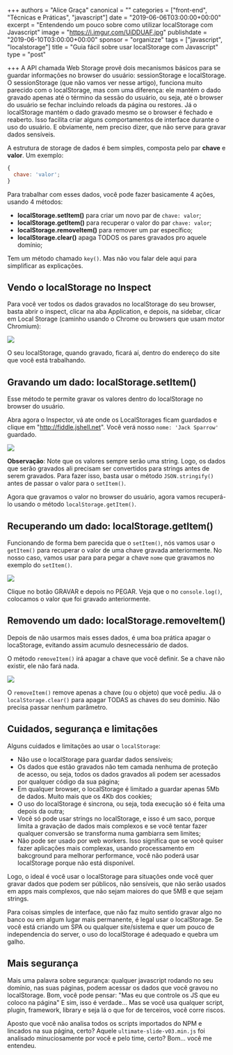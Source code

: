 +++
authors = "Alice Graça"
canonical = ""
categories = ["front-end", "Técnicas e Práticas", "javascript"]
date = "2019-06-06T03:00:00+00:00"
excerpt = "Entendendo um pouco sobre como utilizar localStorage com Javascript"
image = "https://i.imgur.com/UiDDUAF.jpg"
publishdate = "2019-06-10T03:00:00+00:00"
sponsor = "organizze"
tags = ["javascript", "localstorage"]
title = "Guia fácil sobre usar localStorage com Javascript"
type = "post"

+++
A API chamada Web Storage provê dois mecanismos básicos para se guardar informações no browser do usuário: sessionStorage e localStorage. O sessionStorage (que não vamos ver nesse artigo), funciona muito parecido com o localStorage, mas com uma diferença: ele mantém o dado gravado apenas até o término da sessão do usuário, ou seja, até o browser do usuário se fechar incluindo reloads da página ou restores. Já o localStorage mantém o dado gravado mesmo se o browser é fechado e reaberto. Isso facilita criar alguns comportamentos de interface durante o uso do usuário. E obviamente, nem preciso dizer, que não serve para gravar dados sensíveis.

A estrutura de storage de dados é bem simples, composta pelo par **chave** e **valor**. Um exemplo:

```javascript
{
  chave: 'valor';
}
```

Para trabalhar com esses dados, você pode fazer basicamente 4 ações, usando 4 métodos:

- **localStorage.setItem()** para criar um novo par de `chave: valor`;
- **localStorage.getItem()** para recuperar o valor do par `chave: valor`;
- **localStorage.removeItem()** para remover um par específico;
- **localStorage.clear()** apaga TODOS os pares gravados pro aquele domínio;

Tem um método chamado `key()`. Mas não vou falar dele aqui para simplificar as explicações.

## Vendo o localStorage no Inspect

Para você ver todos os dados gravados no localStorage do seu browser, basta abrir o inspect, clicar na aba Application, e depois, na sidebar, clicar em Local Storage (caminho usando o Chrome ou browsers que usam motor Chromium):

![](https://i.imgur.com/8hnl6ij.png)

O seu localStorage, quando gravado, ficará aí, dentro do endereço do site que você está trabalhando.

## Gravando um dado: localStorage.setItem()

Esse método te permite gravar os valores dentro do localStorage no browser do usuário. 

<script async src="//jsfiddle.net/alicegraca/d8mpL7eq/1/embed/result,js/dark/"></script>

Abra agora o Inspector, vá ate onde os LocalStorages ficam guardados e clique em "http://fiddle.jshell.net". Você verá nosso `nome: 'Jack Sparrow'` guardado.

![](https://imgur.com/LuPwv7X)

**Observação**: Note que os valores sempre serão uma string. Logo, os dados que serão gravados ali precisam ser convertidos para strings antes de serem gravados. Para fazer isso, basta usar o método `JSON.stringify()` antes de passar o valor para o `setItem()`.

Agora que gravamos o valor no browser do usuário, agora vamos recuperá-lo usando o método `localStorage.getItem()`.

## Recuperando um dado: localStorage.getItem()

Funcionando de forma bem parecida que o `setItem()`, nós vamos usar o `getItem()` para recuperar o valor de uma chave gravada anteriormente. No nosso caso, vamos usar para para pegar a chave `nome` que gravamos no exemplo do `setItem()`.

![](https://imgur.com/9kdIv8A.gif)

<script async src="//jsfiddle.net/alicegraca/d8mpL7eq/11/embed/result,js/dark/"></script>

Clique no botão GRAVAR e depois no PEGAR. Veja que o no `console.log()`, colocamos o valor que foi gravado anteriormente.

## Removendo um dado: localStorage.removeItem()

Depois de não usarmos mais esses dados, é uma boa prática apagar o locaStorage, evitando assim acumulo desnecessário de dados.

O método `removeItem()` irá apagar a chave que você definir. Se a chave não existir, ele não fará nada.

![](https://i.imgur.com/PTL9pwi.gif)

<script async src="//jsfiddle.net/alicegraca/d8mpL7eq/15/embed/result,js/dark/"></script>

O `removeItem()` remove apenas a chave (ou o objeto) que você pediu. Já o `localStorage.clear()` para apagar TODAS as chaves do seu domínio. Não precisa passar nenhum parâmetro. 

## Cuidados, segurança e limitações

Alguns cuidados e limitações ao usar o `localStorage`:

- Não use o localStorage para guardar dados sensíveis;
- Os dados que estão gravados não tem camada nenhuma de proteção de acesso, ou seja, todos os dados gravados ali podem ser acessados por qualquer código da sua página;
- Em qualquer browser, o localStorage é limitado a guardar apenas 5Mb de dados. Muito mais que os 4Kb dos cookies;
- O uso do localStorage é sincrona, ou seja, toda execução só é feita uma depois da outra;
- Você só pode usar strings no localStorage, e isso é um saco, porque limita a gravação de dados mais complexos e se você tentar fazer qualquer conversão se transforma numa gambiarra sem limites;
- Não pode ser usado por web workers. Isso significa que se você quiser fazer aplicações mais complexas, usando processamento em bakcground para melhorar performance, você não poderá usar localStorage porque não está disponível.

Logo, o ideal é você usar o localStorage para situações onde você quer gravar dados que podem ser públicos, não sensíveis, que não serão usados em apps mais complexos, que não sejam maiores do que 5MB e que sejam strings.

Para coisas simples de interface, que não faz muito sentido gravar algo no banco ou em algum lugar mais permanente, é legal usar o localStorage. Se você está criando um SPA ou qualquer site/sistema e quer um pouco de independencia do server, o uso do localStorage é adequado e quebra um galho.

## Mais segurança

Mais uma palavra sobre segurança: qualquer javascript rodando no seu domínio, nas suas páginas, podem acessar os dados que você gravou no localStorage. Bom, você pode pensar: "Mas eu que controle os JS que eu coloco na página" E sim, isso é verdade... Mas se você usa qualquer script, plugin, framework, library e seja lá o que for de terceiros, você corre riscos.

Aposto que você não analisa todos os scripts importados do NPM e lincados na sua página, certo? Aquele `ultimate-slide-v03.min.js` foi analisado minuciosamente por você e pelo time, certo? Bom... você me entendeu.

